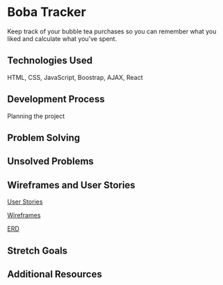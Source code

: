 # Boba Tracker
Keep track of your bubble tea purchases so you can remember what you liked and calculate what you've spent.

## Technologies Used
HTML, CSS, JavaScript, Boostrap, AJAX, React

## Development Process
Planning the project

## Problem Solving

## Unsolved Problems

## Wireframes and User Stories
[User Stories](https://docs.google.com/document/d/1rU0EMt1qlRVzYi5IN6PDTBv9FH-f241SB1buLiKU5VY/edit?usp=sharing)

[Wireframes](https://docs.google.com/document/d/1Bmr5gQ1BCXurel8O9UvznKwcHkwt-F_cnnR5uouSSXA/edit?usp=sharing)

[ERD](https://docs.google.com/document/d/1KAxKF9fMoZRf_MedIocuvrfn7yVN1JOpxzY0Z7Bnkl0/edit?usp=sharing)
## Stretch Goals

## Additional Resources
